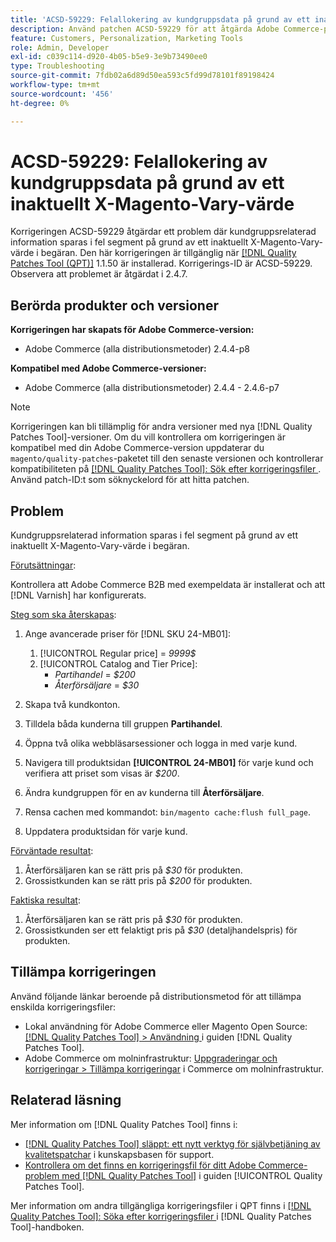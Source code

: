 ```yaml
---
title: 'ACSD-59229: Felallokering av kundgruppsdata på grund av ett inaktuellt X-Magento-Vary-värde'
description: Använd patchen ACSD-59229 för att åtgärda Adobe Commerce-problemet där kundgruppsrelaterad information sparas i fel segment på grund av ett inaktuellt X-Magento-Vary-värde i begäran.
feature: Customers, Personalization, Marketing Tools
role: Admin, Developer
exl-id: c039c114-d920-4b05-b5e9-3e9b73490ee0
type: Troubleshooting
source-git-commit: 7fdb02a6d89d50ea593c5fd99d78101f89198424
workflow-type: tm+mt
source-wordcount: '456'
ht-degree: 0%

---
```


# ACSD-59229: Felallokering av kundgruppsdata på grund av ett inaktuellt X-Magento-Vary-värde

Korrigeringen ACSD-59229 åtgärdar ett problem där kundgruppsrelaterad information sparas i fel segment på grund av ett inaktuellt X-Magento-Vary-värde i begäran. Den här korrigeringen är tillgänglig när [[!DNL Quality Patches Tool (QPT)]](https://experienceleague.adobe.com/en/docs/commerce-operations/tools/quality-patches-tool/quality-patches-tool-to-self-serve-quality-patches) 1.1.50 är installerad. Korrigerings-ID är ACSD-59229. Observera att problemet är åtgärdat i 2.4.7.

## Berörda produkter och versioner

**Korrigeringen har skapats för Adobe Commerce-version:**

* Adobe Commerce (alla distributionsmetoder) 2.4.4-p8

**Kompatibel med Adobe Commerce-versioner:**

* Adobe Commerce (alla distributionsmetoder) 2.4.4 - 2.4.6-p7

>[!NOTE]
>
>Korrigeringen kan bli tillämplig för andra versioner med nya [!DNL Quality Patches Tool]-versioner. Om du vill kontrollera om korrigeringen är kompatibel med din Adobe Commerce-version uppdaterar du `magento/quality-patches`-paketet till den senaste versionen och kontrollerar kompatibiliteten på [[!DNL Quality Patches Tool]: Sök efter korrigeringsfiler ](https://experienceleague.adobe.com/tools/commerce-quality-patches/index.html). Använd patch-ID:t som söknyckelord för att hitta patchen.

## Problem

Kundgruppsrelaterad information sparas i fel segment på grund av ett inaktuellt X-Magento-Vary-värde i begäran.

<u>Förutsättningar</u>:

Kontrollera att Adobe Commerce B2B med exempeldata är installerat och att [!DNL Varnish] har konfigurerats.

<u>Steg som ska återskapas</u>:

1. Ange avancerade priser för [!DNL SKU 24-MB01]:
   1. [!UICONTROL Regular price] = *9999$*
   1. [!UICONTROL Catalog and Tier Price]:
      * *Partihandel* = *$200*
      * *Återförsäljare* = *$30*

1. Skapa två kundkonton.
1. Tilldela båda kunderna till gruppen **Partihandel**.
1. Öppna två olika webbläsarsessioner och logga in med varje kund.
1. Navigera till produktsidan **[!UICONTROL 24-MB01]** för varje kund och verifiera att priset som visas är *$200*.
1. Ändra kundgruppen för en av kunderna till **Återförsäljare**.
1. Rensa cachen med kommandot: `bin/magento cache:flush full_page`.
1. Uppdatera produktsidan för varje kund.

<u>Förväntade resultat</u>:

1. Återförsäljaren kan se rätt pris på *$30* för produkten.
1. Grossistkunden kan se rätt pris på *$200* för produkten.

<u>Faktiska resultat</u>:

1. Återförsäljaren kan se rätt pris på *$30* för produkten.
1. Grossistkunden ser ett felaktigt pris på *$30* (detaljhandelspris) för produkten.

## Tillämpa korrigeringen

Använd följande länkar beroende på distributionsmetod för att tillämpa enskilda korrigeringsfiler:

* Lokal användning för Adobe Commerce eller Magento Open Source: [[!DNL Quality Patches Tool] > Användning ](/help/tools/quality-patches-tool/usage.md) i guiden [!DNL Quality Patches Tool].
* Adobe Commerce om molninfrastruktur: [Uppgraderingar och korrigeringar > Tillämpa korrigeringar](https://experienceleague.adobe.com/docs/commerce-cloud-service/user-guide/develop/upgrade/apply-patches.html) i Commerce om molninfrastruktur.

## Relaterad läsning

Mer information om [!DNL Quality Patches Tool] finns i:

* [[!DNL Quality Patches Tool] släppt: ett nytt verktyg för självbetjäning av kvalitetspatchar](https://experienceleague.adobe.com/en/docs/commerce-operations/tools/quality-patches-tool/quality-patches-tool-to-self-serve-quality-patches) i kunskapsbasen för support.
* [Kontrollera om det finns en korrigeringsfil för ditt Adobe Commerce-problem med  [!DNL Quality Patches Tool]](/help/tools/quality-patches-tool/patches-available-in-qpt/check-patch-for-magento-issue-with-magento-quality-patches.md) i guiden [!UICONTROL Quality Patches Tool].


Mer information om andra tillgängliga korrigeringsfiler i QPT finns i [[!DNL Quality Patches Tool]: Söka efter korrigeringsfiler ](https://experienceleague.adobe.com/tools/commerce-quality-patches/index.html) i [!DNL Quality Patches Tool]-handboken.
